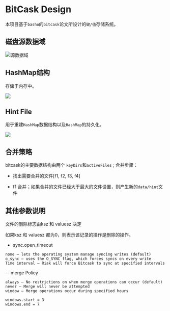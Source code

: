 # BitCask Design

本项目基于`basho`的`bitcask`论文所设计的`键/值`存储系统。

## 磁盘源数据域

![源数据域](http://pic.yupoo.com/iammutex/BwqvSyJo/qQIps.jpg)


## HashMap结构

存储于内存中。

![](http://pic.yupoo.com/iammutex/BwqvSLXE/F43A2.jpg)

## Hint File

用于重建`HashMap`数据结构以及`HashMap`的持久化。

![](http://pic.yupoo.com/iammutex/BwqvTat7/o6LeV.jpg)

## 合并策略 


bitcask的主要数据结构由两个 `keyDirs`和`activeFiles` ; 合并步骤：

- 找出需要合并的文件[f1, f2, f3, f4] 

- f1 合并；如果合并的文件已经大于最大的文件设置，则产生新的`data/hint`文件

## 其他参数说明

文件的删除标志由ksz 和 valuesz 决定

如果ksz 和 valuesz 都为0，则表示该记录的操作是删除的操作。

- sync.open_timeout  

```
none — lets the operating system manage syncing writes (default)
o_sync — uses the O_SYNC flag, which forces syncs on every write
Time interval — Riak will force Bitcask to sync at specified intervals
```

-- merge Policy 

```
always — No restrictions on when merge operations can occur (default)
never — Merge will never be attempted
window — Merge operations occur during specified hours
```

```
windows.start = 3 
windows.end = 7
```